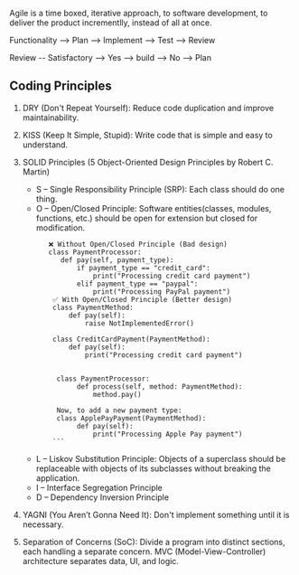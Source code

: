 
Agile is a time boxed, iterative approach, to software development, 
to deliver the product incrementlly, instead of all at once.

Functionality --> Plan --> Implement --> Test --> Review

Review -- Satisfactory --> Yes --> build 
                       --> No  --> Plan 


## Coding Principles
1. DRY (Don't Repeat Yourself): Reduce code duplication and improve maintainability.
2. KISS (Keep It Simple, Stupid): Write code that is simple and easy to understand.
3. SOLID Principles (5 Object-Oriented Design Principles by Robert C. Martin)
   - S – Single Responsibility Principle (SRP): Each class should do one thing.
   - O – Open/Closed Principle: Software entities(classes, modules, functions, etc.) should be open for extension but closed for modification.
        ```
           ❌ Without Open/Closed Principle (Bad design)
           class PaymentProcessor:
              def pay(self, payment_type):
                  if payment_type == "credit_card":
                      print("Processing credit card payment")
                  elif payment_type == "paypal":
                      print("Processing PayPal payment")
            ✅ With Open/Closed Principle (Better design)
            class PaymentMethod:
                def pay(self):
                    raise NotImplementedError()
            
            class CreditCardPayment(PaymentMethod):
                def pay(self):
                    print("Processing credit card payment")


             class PaymentProcessor:
                  def process(self, method: PaymentMethod):
                      method.pay()

             Now, to add a new payment type:
             class ApplePayPayment(PaymentMethod):
                  def pay(self):
                      print("Processing Apple Pay payment")
            ```
  
    - L – Liskov Substitution Principle: Objects of a superclass should be replaceable with objects of its subclasses without breaking the application.
    - I – Interface Segregation Principle
    - D – Dependency Inversion Principle

 4. YAGNI (You Aren’t Gonna Need It): Don't implement something until it is necessary.
 5. Separation of Concerns (SoC): Divide a program into distinct sections, each handling a separate concern. MVC (Model-View-Controller) architecture separates data, UI, and logic.
